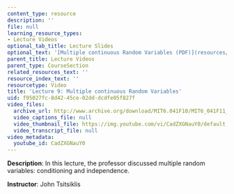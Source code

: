 ```yaml
---
content_type: resource
description: ''
file: null
learning_resource_types:
- Lecture Videos
optional_tab_title: Lecture Slides
optional_text: '[Multiple continuous Random Variables (PDF)](resources/mit6_041scf13_l09)'
parent_title: Lecture Videos
parent_type: CourseSection
related_resources_text: ''
resource_index_text: ''
resourcetype: Video
title: 'Lecture 9: Multiple continuous Random Variables'
uid: f95027fc-8d42-45ce-02dd-dcdfe05f827f
video_files:
  archive_url: http://www.archive.org/download/MIT6.041F10/MIT6_041F11_lec09_300k.mp4
  video_captions_file: null
  video_thumbnail_file: https://img.youtube.com/vi/CadZXGNauY0/default.jpg
  video_transcript_file: null
video_metadata:
  youtube_id: CadZXGNauY0
---
```


**Description**: In this lecture, the professor discussed multiple random variables: conditioning and independence.

**Instructor**: John Tsitsiklis